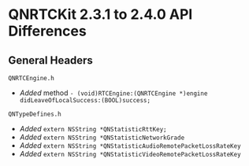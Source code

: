 # QNRTCKit 2.3.1 to 2.4.0 API Differences

## General Headers

```
QNRTCEngine.h
```
- *Added*  method `- (void)RTCEngine:(QNRTCEngine *)engine didLeaveOfLocalSuccess:(BOOL)success;`


```
QNTypeDefines.h
```
- *Added*   `extern NSString *QNStatisticRttKey;`
- *Added*   `extern NSString *QNStatisticNetworkGrade`
- *Added*   `extern NSString *QNStatisticAudioRemotePacketLossRateKey`
- *Added*   `extern NSString *QNStatisticVideoRemotePacketLossRateKey`

